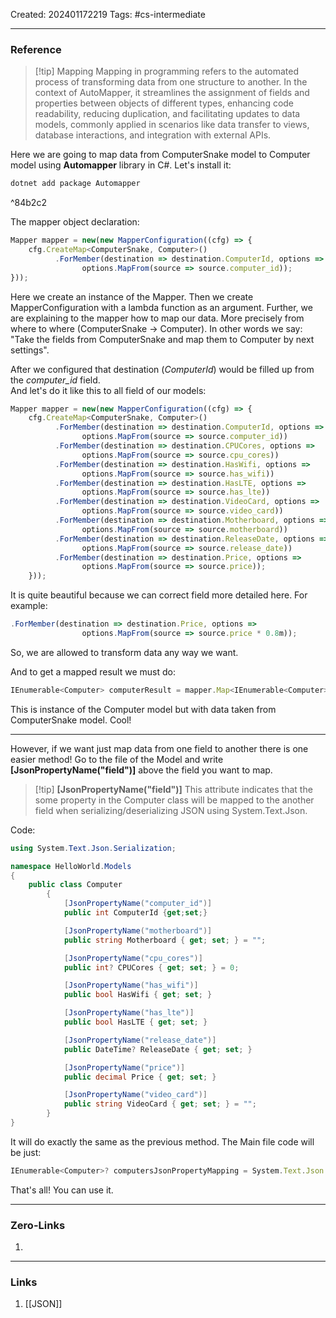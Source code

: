 Created: 202401172219
Tags: #cs-intermediate 

---
### Reference

>[!tip] Mapping
>Mapping in programming refers to the automated process of transforming data from one structure to another. In the context of AutoMapper, it streamlines the assignment of fields and properties between objects of different types, enhancing code readability, reducing duplication, and facilitating updates to data models, commonly applied in scenarios like data transfer to views, database interactions, and integration with external APIs.

Here we are going to map data from ComputerSnake model to Computer model using **Automapper** library in C#. Let's install it:

```cs
dotnet add package Automapper
```

^84b2c2


The mapper object declaration:

```js
Mapper mapper = new(new MapperConfiguration((cfg) => {
	cfg.CreateMap<ComputerSnake, Computer>()
		  .ForMember(destination => destination.ComputerId, options =>
				options.MapFrom(source => source.computer_id));
}));
```
Here we create an instance of the Mapper. Then we create MapperConfiguration with a lambda function as an argument. Further, we are explaining to the mapper how to map our data. More precisely from where to where (ComputerSnake -> Computer). In other words we say: "Take the fields from ComputerSnake and map them to Computer by next settings". 

After we configured that destination (*ComputerId*) would be filled up from the *computer_id* field.  
And let's do it like this to all field of our models:

```js
Mapper mapper = new(new MapperConfiguration((cfg) => {
	cfg.CreateMap<ComputerSnake, Computer>()
		  .ForMember(destination => destination.ComputerId, options =>
				options.MapFrom(source => source.computer_id))
		  .ForMember(destination => destination.CPUCores, options =>
				options.MapFrom(source => source.cpu_cores))
		  .ForMember(destination => destination.HasWifi, options =>
				options.MapFrom(source => source.has_wifi))
		  .ForMember(destination => destination.HasLTE, options =>
				options.MapFrom(source => source.has_lte))
		  .ForMember(destination => destination.VideoCard, options =>
				options.MapFrom(source => source.video_card))
		  .ForMember(destination => destination.Motherboard, options =>
				options.MapFrom(source => source.motherboard))
		  .ForMember(destination => destination.ReleaseDate, options =>
				options.MapFrom(source => source.release_date))
		  .ForMember(destination => destination.Price, options =>
				options.MapFrom(source => source.price));
	}));
```

It is quite beautiful because we can correct field more detailed here. For example:
```js
.ForMember(destination => destination.Price, options =>
				options.MapFrom(source => source.price * 0.8m));
```
So, we are allowed to transform data any way we want. 

And to get a mapped result we must do:

```js
IEnumerable<Computer> computerResult = mapper.Map<IEnumerable<Computer>>(computersSystem);
```
This is instance of the Computer model but with data taken from ComputerSnake model. Cool!

- - -

However, if we want just map data from one field to another there is one easier method! Go to the file of the Model and write **\[JsonPropertyName("field")]**  above the field you want to map. 

>[!tip] **\[JsonPropertyName("field")]**
>This attribute indicates that the some property in the Computer class will be mapped to the another field when serializing/deserializing JSON using System.Text.Json. 

Code:

```cs
using System.Text.Json.Serialization;

namespace HelloWorld.Models
{
    public class Computer
		{
			[JsonPropertyName("computer_id")]
			public int ComputerId {get;set;}

			[JsonPropertyName("motherboard")]
			public string Motherboard { get; set; } = "";

			[JsonPropertyName("cpu_cores")]
			public int? CPUCores { get; set; } = 0;

			[JsonPropertyName("has_wifi")]
			public bool HasWifi { get; set; }

			[JsonPropertyName("has_lte")]
			public bool HasLTE { get; set; }

			[JsonPropertyName("release_date")]
			public DateTime? ReleaseDate { get; set; }

			[JsonPropertyName("price")]
			public decimal Price { get; set; }

			[JsonPropertyName("video_card")]
			public string VideoCard { get; set; } = "";
		}
}
```
It will do exactly the same as the previous method. The Main file code will be just:

```js
IEnumerable<Computer>? computersJsonPropertyMapping = System.Text.Json.JsonSerializer.Deserialize<IEnumerable<Computer>>(computersJson);
```
That's all! You can use it. 

---
### Zero-Links

1. 

-------
### Links

1. [[JSON]]